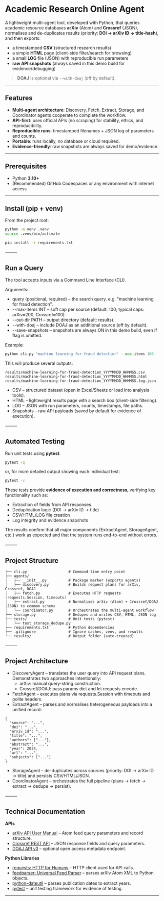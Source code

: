 # Academic Research Online Agent

A lightweight multi-agent tool, developed with Python, that queries academic resource databases **arXiv** (Atom) and **Crossref** (JSON), normalises and de-duplicates results (priority: **DOI → arXiv ID → title-hash**), and then exports:

- a timestamped **CSV** (structured research results)
- a simple **HTML** page (client-side filter/search for browsing)
- a small **LOG** file (JSON) with reproducible run parameters
- **raw API snapshots** (always saved in this demo build for evidence/debugging)

> **DOAJ** is optional via `--with-doaj` (off by default).

---

## Features

- **Multi-agent architecture**: Discovery, Fetch, Extract, Storage, and Coordinator agents cooperate to complete the workflow.
- **API-first**: uses official APIs (no scraping) for stability, ethics, and reproducibility.
- **Reproducible runs**: timestamped filenames + JSON log of parameters and counts.
- **Portable**: runs locally, no database or cloud required.
- **Evidence-friendly**: raw snapshots are always saved for demo/evidence.

---

## Prerequisites

- Python **3.10+**
- (Recommended) GitHub Codespaces or any environment with internet access

---

## Install (pip + venv)

From the project root:

```bash
python -m venv .venv
source .venv/bin/activate    

pip install -r requirements.txt
```

⸻

## Run a Query

The tool accepts inputs via a Command Line Interface (CLI).

Arguments:
- query (positional, required) – the search query, e.g. "machine learning for fraud detection".
- --max-items INT – soft cap per source (default: 100; typical caps: arXiv≈200, Crossref≈100).
- --out-dir PATH – output directory (default: results).
- --with-doaj – include DOAJ as an additional source (off by default).
- --save-snapshots – snapshots are always ON in this demo build, even if flag is omitted.

Example:

```python
python cli.py "machine learning for fraud detection" --max-items 100
```

This will produce several outputs:
```
results/machine-learning-for-fraud-detection_YYYYMMDD_HHMMSS.csv
results/machine-learning-for-fraud-detection_YYYYMMDD_HHMMSS.html
results/machine-learning-for-fraud-detection_YYYYMMDD_HHMMSS.log.json

```
- CSV – structured dataset (open in Excel/Sheets or load into analysis tools).
- HTML – lightweight results page with a search box (client-side filtering).
- LOG – JSON with run parameters, counts, timestamps, file paths.
- Snapshots – raw API payloads (saved by default for evidence of execution).

⸻

## Automated Testing

Run unit tests using **pytest**:

```bash
pytest -q
```

or, for more detailed output showing each individual test:

```bash
pytest -v
```

These tests provide **evidence of execution and correctness**, verifying key functionality such as:

- Extraction of fields from API responses  
- Deduplication logic (DOI → arXiv ID → title)  
- CSV/HTML/LOG file creation  
- Log integrity and evidence snapshots  

The results confirm that all major components (ExtractAgent, StorageAgent, etc.) work as expected and that the system runs end-to-end without errors.

⸻

## Project Structure

```
├── cli.py                   # Command-line entry point
├── agents/
│   ├── __init__.py          # Package marker (exports agents)
│   ├── discovery.py         # Builds request plans for arXiv, Crossref, DOAJ
│   ├── fetch.py             # Executes HTTP requests (requests.Session, timeouts)
│   ├── extract.py           # Normalises arXiv (Atom) + Crossref/DOAJ (JSON) to common schema
│   └── coordinator.py       # Orchestrates the multi-agent workflow
├── storage.py               # Dedupes and writes CSV, HTML, JSON log
├── tests/                   # Unit tests (pytest)
│   └── test_storage_dedupe.py
├── requirements.txt         # Python dependencies
├── .gitignore               # Ignore caches, venv, and results
└── results/                 # Output folder (auto-created)
```

⸻

## Project Architecture

- DiscoveryAgent – translates the user query into API request plans.
  Demonstrates two approaches intentionally:
	- arXiv: manual query-string construction.
	- Crossref/DOAJ: pass params dict and let requests encode.
- FetchAgent – executes plans via requests.Session with timeouts and polite headers.
- ExtractAgent – parses and normalises heterogeneous payloads into a unified record:
```
{
  "source": "...",
  "doi": "...",
  "arxiv_id": "...",
  "title": "...",
  "authors": ["..."],
  "abstract": "...",
  "year": 2024,
  "url": "...",
  "subjects": ["..."]
}
```

- StorageAgent – de-duplicates across sources (priority: DOI → arXiv ID → title) and persists CSV/HTML/JSON.
- CoordinatorAgent – orchestrates the full pipeline (plans → fetch → extract → dedupe → persist).

⸻

## Technical Documentation

**APIs**  
- [arXiv API User Manual](https://arxiv.org/help/api/user-manual) – Atom feed query parameters and record structure.  
- [Crossref REST API](https://api.crossref.org/swagger-ui/index.html) – JSON response fields and query parameters.  
- [DOAJ API v3](https://doaj.org/api/v3/docs) – optional open access metadata endpoint.  

**Python Libraries**  
- [requests: HTTP for Humans](https://requests.readthedocs.io/en/latest/) – HTTP client used for API calls.  
- [feedparser: Universal Feed Parser](https://feedparser.readthedocs.io/en/latest/) – parses arXiv Atom XML to Python objects.  
- [python-dateutil](https://dateutil.readthedocs.io/en/stable/) – parses publication dates to extract years.  
- [pytest](https://docs.pytest.org/en/stable/) – unit testing framework for evidence of testing.
  
---
